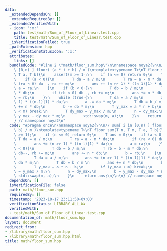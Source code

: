 ```yaml
---
data:
  _extendedDependsOn: []
  _extendedRequiredBy: []
  _extendedVerifiedWith:
  - icon: ':x:'
    path: test/math/Sum_of_Floor_of_Linear.test.cpp
    title: test/math/Sum_of_Floor_of_Linear.test.cpp
  _isVerificationFailed: true
  _pathExtension: hpp
  _verificationStatusIcon: ':x:'
  attributes:
    links: []
  bundledCode: "#line 2 \"math/floor_sum.hpp\"\n\nnamespace noya2{\n\n// sum[ i in\
    \ [0,n) ] floor( (a * i + b) / m )\ntemplate<typename T>\nT floor_sum(T n, T m,\
    \ T a, T b){\n    assert(m >= 1);\n    if (n <= 0) return 0;\n    T ans = 0;\n\
    \    if (a < 0){\n        T da = a / m;\n        T ra = a - m * da;\n        if\
    \ (ra < 0) da--, ra += m;\n        ans += (n >> 1) * ((n-1)|1) * da;\n       \
    \ a = ra;\n    }\n    if (b < 0){\n        T db = b / m;\n        T rb = b - m\
    \ * db;\n        if (rb < 0) db--, rb += m;\n        ans += n * db;\n        b\
    \ = rb;\n    }\n    while (true){\n        T da = a / m;\n        ans += (n >>\
    \ 1) * ((n-1)|1) * da;\n        a -= da * m;\n        T db = b / m;\n        ans\
    \ += n * db;\n        b -= db * m;\n        T y_max = a * n + b;\n        if (y_max\
    \ < m) break;\n        T dy_max = y_max / m;\n        n = dy_max;\n        b =\
    \ y_max - dy_max * m;\n        std::swap(m, a);\n    }\n    return ans;\n}\n\n\
    } // namespace noya2\n"
  code: "#pragma once\n\nnamespace noya2{\n\n// sum[ i in [0,n) ] floor( (a * i +\
    \ b) / m )\ntemplate<typename T>\nT floor_sum(T n, T m, T a, T b){\n    assert(m\
    \ >= 1);\n    if (n <= 0) return 0;\n    T ans = 0;\n    if (a < 0){\n       \
    \ T da = a / m;\n        T ra = a - m * da;\n        if (ra < 0) da--, ra += m;\n\
    \        ans += (n >> 1) * ((n-1)|1) * da;\n        a = ra;\n    }\n    if (b\
    \ < 0){\n        T db = b / m;\n        T rb = b - m * db;\n        if (rb < 0)\
    \ db--, rb += m;\n        ans += n * db;\n        b = rb;\n    }\n    while (true){\n\
    \        T da = a / m;\n        ans += (n >> 1) * ((n-1)|1) * da;\n        a -=\
    \ da * m;\n        T db = b / m;\n        ans += n * db;\n        b -= db * m;\n\
    \        T y_max = a * n + b;\n        if (y_max < m) break;\n        T dy_max\
    \ = y_max / m;\n        n = dy_max;\n        b = y_max - dy_max * m;\n       \
    \ std::swap(m, a);\n    }\n    return ans;\n}\n\n} // namespace noya2\n"
  dependsOn: []
  isVerificationFile: false
  path: math/floor_sum.hpp
  requiredBy: []
  timestamp: '2023-10-17 23:11:50+09:00'
  verificationStatus: LIBRARY_ALL_WA
  verifiedWith:
  - test/math/Sum_of_Floor_of_Linear.test.cpp
documentation_of: math/floor_sum.hpp
layout: document
redirect_from:
- /library/math/floor_sum.hpp
- /library/math/floor_sum.hpp.html
title: math/floor_sum.hpp
---
```

